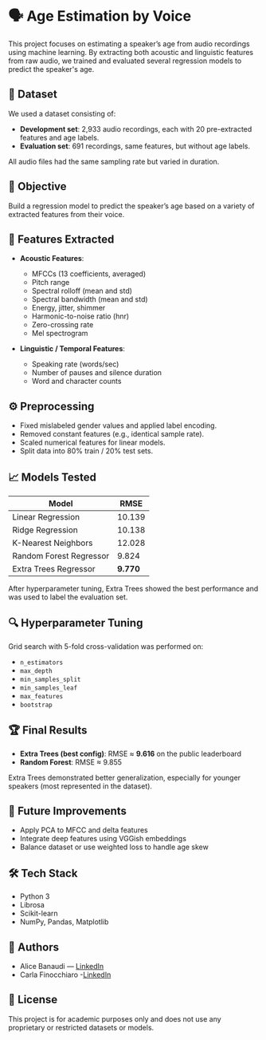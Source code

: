 # 🗣️ Age Estimation by Voice

This project focuses on estimating a speaker’s age from audio recordings using machine learning. By extracting both acoustic and linguistic features from raw audio, we trained and evaluated several regression models to predict the speaker's age.

## 📁 Dataset

We used a dataset consisting of:

- **Development set**: 2,933 audio recordings, each with 20 pre-extracted features and age labels.
- **Evaluation set**: 691 recordings, same features, but without age labels.

All audio files had the same sampling rate but varied in duration.

## 🎯 Objective

Build a regression model to predict the speaker’s age based on a variety of extracted features from their voice.

## 🧪 Features Extracted

- **Acoustic Features**:
  - MFCCs (13 coefficients, averaged)
  - Pitch range
  - Spectral rolloff (mean and std)
  - Spectral bandwidth (mean and std)
  - Energy, jitter, shimmer
  - Harmonic-to-noise ratio (hnr)
  - Zero-crossing rate
  - Mel spectrogram

- **Linguistic / Temporal Features**:
  - Speaking rate (words/sec)
  - Number of pauses and silence duration
  - Word and character counts

## ⚙️ Preprocessing

- Fixed mislabeled gender values and applied label encoding.
- Removed constant features (e.g., identical sample rate).
- Scaled numerical features for linear models.
- Split data into 80% train / 20% test sets.

## 📈 Models Tested

| Model                       | RMSE     |
|----------------------------|----------|
| Linear Regression          | 10.139   |
| Ridge Regression           | 10.138   |
| K-Nearest Neighbors        | 12.028   |
| Random Forest Regressor    | 9.824    |
| Extra Trees Regressor      | **9.770** |

After hyperparameter tuning, Extra Trees showed the best performance and was used to label the evaluation set.

## 🔍 Hyperparameter Tuning

Grid search with 5-fold cross-validation was performed on:

- `n_estimators`
- `max_depth`
- `min_samples_split`
- `min_samples_leaf`
- `max_features`
- `bootstrap`

## 🏆 Final Results

- **Extra Trees (best config)**: RMSE ≈ **9.616** on the public leaderboard
- **Random Forest**: RMSE ≈ 9.855

Extra Trees demonstrated better generalization, especially for younger speakers (most represented in the dataset).

## 📌 Future Improvements

- Apply PCA to MFCC and delta features
- Integrate deep features using VGGish embeddings
- Balance dataset or use weighted loss to handle age skew

## 🛠️ Tech Stack

- Python 3
- Librosa
- Scikit-learn
- NumPy, Pandas, Matplotlib

## 👥 Authors

- Alice Banaudi — [LinkedIn](https://www.linkedin.com/in/alicebanaudi)
- Carla Finocchiaro -[LinkedIn](https://www.linkedin.com/in/carla-finocchiaro)

## 📄 License

This project is for academic purposes only and does not use any proprietary or restricted datasets or models.
